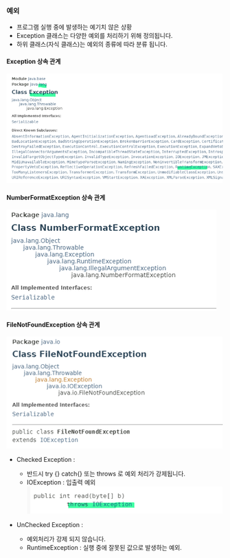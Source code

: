 ### 예외

  * 프로그램 실행 중에 발생하는 예기치 않은 상황
  * Exception 클래스는 다양한 예외를 처리하기 위해 정의됩니다.
  * 하위 클래스(자식 클래스)는 예외의 종류에 따라 분류 됩니다.
  
  #### Exception 상속 관계

  ![Alt text](docs/images/20240115_134314.png)

  #### NumberFormatException 상속 관계
  ![Alt text](docs/images/20240115_134305.png)

  #### FileNotFoundException 상속 관계
  ![Alt text](docs/images/20240115_134300.png)
  
  * Checked Exception  : 
    * 반드시 try {} catch{} 또는 throws 로 예외 처리가 강제됩니다.
    * IOException : 입출력 예외
  ![Alt text](docs/images/20240115_134246.png)
  
  * UnChecked Exception :
    * 예외처리가 강제 되지 않습니다.
    * RuntimeException : 실행 중에 잘못된 값으로 발생하는 예외.  
    